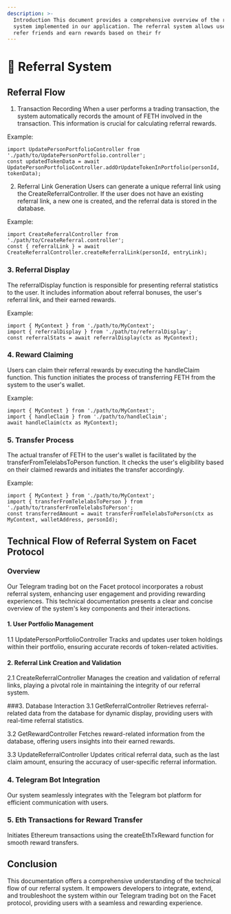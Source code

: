 ```yaml
---
description: >-
  Introduction This document provides a comprehensive overview of the referral
  system implemented in our application. The referral system allows users to
  refer friends and earn rewards based on their fr
---
```


# 🎲 Referral System

## Referral Flow

1. Transaction Recording When a user performs a trading transaction, the system automatically records the amount of FETH involved in the transaction. This information is crucial for calculating referral rewards.

Example:

```
import UpdatePersonPortfolioController from './path/to/UpdatePersonPortfolio.controller';
const updatedTokenData = await UpdatePersonPortfolioController.addOrUpdateTokenInPortfolio(personId, tokenData);
```

2. Referral Link Generation Users can generate a unique referral link using the CreateReferralController. If the user does not have an existing referral link, a new one is created, and the referral data is stored in the database.

Example:

```
import CreateReferralController from './path/to/CreateReferral.controller';
const { referralLink } = await CreateReferralController.createReferralLink(personId, entryLink);
```

### 3. Referral Display

The referralDisplay function is responsible for presenting referral statistics to the user. It includes information about referral bonuses, the user's referral link, and their earned rewards.

Example:

```
import { MyContext } from './path/to/MyContext';
import { referralDisplay } from './path/to/referralDisplay';
const referralStats = await referralDisplay(ctx as MyContext);
```

### 4. Reward Claiming

Users can claim their referral rewards by executing the handleClaim function. This function initiates the process of transferring FETH from the system to the user's wallet.

Example:

```
import { MyContext } from './path/to/MyContext';
import { handleClaim } from './path/to/handleClaim';
await handleClaim(ctx as MyContext);
```

### 5. Transfer Process

The actual transfer of FETH to the user's wallet is facilitated by the transferFromTelelabsToPerson function. It checks the user's eligibility based on their claimed rewards and initiates the transfer accordingly.

Example:

```
import { MyContext } from './path/to/MyContext';
import { transferFromTelelabsToPerson } from './path/to/transferFromTelelabsToPerson';
const transferredAmount = await transferFromTelelabsToPerson(ctx as MyContext, walletAddress, personId);
```

## Technical Flow of Referral System on Facet Protocol

### Overview

Our Telegram trading bot on the Facet protocol incorporates a robust referral system, enhancing user engagement and providing rewarding experiences. This technical documentation presents a clear and concise overview of the system's key components and their interactions.

#### 1. User Portfolio Management

1.1 UpdatePersonPortfolioController Tracks and updates user token holdings within their portfolio, ensuring accurate records of token-related activities.

#### 2. Referral Link Creation and Validation

2.1 CreateReferralController Manages the creation and validation of referral links, playing a pivotal role in maintaining the integrity of our referral system.

\###3. Database Interaction 3.1 GetReferralController Retrieves referral-related data from the database for dynamic display, providing users with real-time referral statistics.

3.2 GetRewardController Fetches reward-related information from the database, offering users insights into their earned rewards.

3.3 UpdateReferralController Updates critical referral data, such as the last claim amount, ensuring the accuracy of user-specific referral information.

### 4. Telegram Bot Integration

Our system seamlessly integrates with the Telegram bot platform for efficient communication with users.

### 5. Eth Transactions for Reward Transfer

Initiates Ethereum transactions using the createEthTxReward function for smooth reward transfers.

## Conclusion

This documentation offers a comprehensive understanding of the technical flow of our referral system. It empowers developers to integrate, extend, and troubleshoot the system within our Telegram trading bot on the Facet protocol, providing users with a seamless and rewarding experience.
